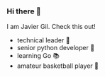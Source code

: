 ### Hi there 👋

I am Javier Gil. Check this out!

- technical leader :goat:
- senior python developer :snake:
- learning Go :books:
- amateur basketball player :basketball:
